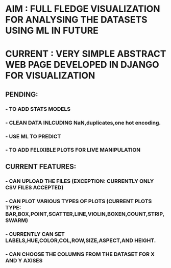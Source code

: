 # AIM : **FULL FLEDGE VISUALIZATION FOR ANALYSING THE DATASETS USING ML IN FUTURE**

# CURRENT : VERY SIMPLE ABSTRACT WEB PAGE DEVELOPED IN DJANGO FOR VISUALIZATION

## PENDING:
  ### - TO ADD STATS MODELS 
  ### - CLEAN DATA INLCUDING NaN,duplicates,one hot encoding.
  ### - USE ML TO PREDICT
  ### - TO ADD FELIXIBLE PLOTS FOR LIVE MANIPULATION
  

## CURRENT FEATURES:
  
  ### - CAN UPLOAD THE FILES (EXCEPTION: CURRENTLY ONLY CSV FILES ACCEPTED)
  ### - CAN PLOT VARIOUS TYPES OF PLOTS (CURRENT PLOTS TYPE: BAR,BOX,POINT,SCATTER,LINE,VIOLIN,BOXEN,COUNT,STRIP,SWARM) 
  ### - CURRENTLY CAN SET LABELS,HUE,COLOR,COL,ROW,SIZE,ASPECT,AND HEIGHT.
  ### - CAN CHOOSE THE COLUMNS FROM THE DATASET FOR X AND Y AXISES
  

